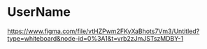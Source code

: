 # UserName

https://www.figma.com/file/vtHZPwm2FKyXaBhots7Vm3/Untitled?type=whiteboard&node-id=0%3A1&t=vrb2zJmJSTszMDBY-1